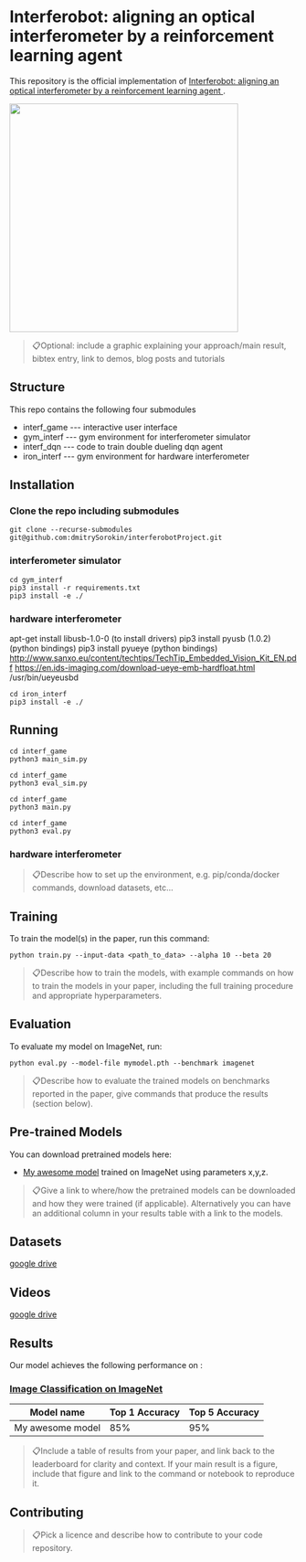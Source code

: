 # Interferobot: aligning an optical interferometer by a reinforcement learning agent 

This repository is the official implementation of [Interferobot: aligning an optical interferometer by a reinforcement learning agent ](https://arxiv.org/abs/TODO). 

<img src="gif/animation.gif" width="400"/>

> 📋Optional: include a graphic explaining your approach/main result, bibtex entry, link to demos, blog posts and tutorials

## Structure
This repo contains the following four submodules 
* interf_game --- interactive user interface
* gym_interf --- gym environment for interferometer simulator
* interf_dqn --- code to train double dueling dqn agent
* iron_interf --- gym environment for hardware interferometer

## Installation

### Clone the repo including submodules 
```
git clone --recurse-submodules git@github.com:dmitrySorokin/interferobotProject.git
```

### interferometer simulator
```
cd gym_interf
pip3 install -r requirements.txt
pip3 install -e ./
```

### hardware interferometer

apt-get install libusb-1.0-0 (to install drivers) 
pip3 install pyusb (1.0.2) (python bindings) 
pip3 install pyueye (python bindings)
http://www.sanxo.eu/content/techtips/TechTip_Embedded_Vision_Kit_EN.pdf
https://en.ids-imaging.com/download-ueye-emb-hardfloat.html
/usr/bin/ueyeusbd

```
cd iron_interf
pip3 install -e ./
```

## Running
```
cd interf_game
python3 main_sim.py
```
```
cd interf_game
python3 eval_sim.py
```

```
cd interf_game
python3 main.py
```
```
cd interf_game
python3 eval.py
```



### hardware interferometer

> 📋Describe how to set up the environment, e.g. pip/conda/docker commands, download datasets, etc...

## Training

To train the model(s) in the paper, run this command:

```train
python train.py --input-data <path_to_data> --alpha 10 --beta 20
```

> 📋Describe how to train the models, with example commands on how to train the models in your paper, including the full training procedure and appropriate hyperparameters.

## Evaluation

To evaluate my model on ImageNet, run:

```eval
python eval.py --model-file mymodel.pth --benchmark imagenet
```

> 📋Describe how to evaluate the trained models on benchmarks reported in the paper, give commands that produce the results (section below).

## Pre-trained Models

You can download pretrained models here:

- [My awesome model](https://drive.google.com/mymodel.pth) trained on ImageNet using parameters x,y,z. 

> 📋Give a link to where/how the pretrained models can be downloaded and how they were trained (if applicable).  Alternatively you can have an additional column in your results table with a link to the models.


## Datasets

[google drive](https://drive.google.com/drive/folders/1hJ7qZNdD0RXapVm97u8iSA2aWGZymRJf?usp=sharing)

## Videos

[google drive](https://drive.google.com/drive/folders/1aCN76hxIwY7zNbrZd84NIdNhdQE5yzfP?usp=sharing)

## Results

Our model achieves the following performance on :

### [Image Classification on ImageNet](https://paperswithcode.com/sota/image-classification-on-imagenet)

| Model name         | Top 1 Accuracy  | Top 5 Accuracy |
| ------------------ |---------------- | -------------- |
| My awesome model   |     85%         |      95%       |

> 📋Include a table of results from your paper, and link back to the leaderboard for clarity and context. If your main result is a figure, include that figure and link to the command or notebook to reproduce it. 


## Contributing

> 📋Pick a licence and describe how to contribute to your code repository. 

